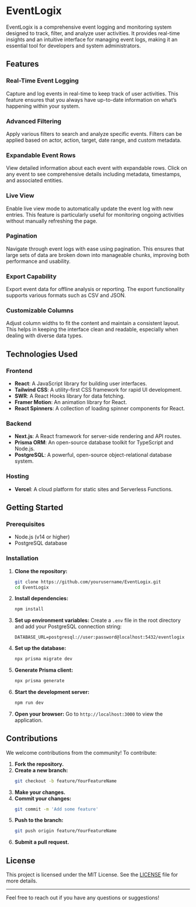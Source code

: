 # EventLogix

EventLogix is a comprehensive event logging and monitoring system designed to track, filter, and analyze user activities. It provides real-time insights and an intuitive interface for managing event logs, making it an essential tool for developers and system administrators.

## Features

### Real-Time Event Logging

Capture and log events in real-time to keep track of user activities. This feature ensures that you always have up-to-date information on what’s happening within your system.

### Advanced Filtering

Apply various filters to search and analyze specific events. Filters can be applied based on actor, action, target, date range, and custom metadata.

### Expandable Event Rows

View detailed information about each event with expandable rows. Click on any event to see comprehensive details including metadata, timestamps, and associated entities.

### Live View

Enable live view mode to automatically update the event log with new entries. This feature is particularly useful for monitoring ongoing activities without manually refreshing the page.

### Pagination

Navigate through event logs with ease using pagination. This ensures that large sets of data are broken down into manageable chunks, improving both performance and usability.

### Export Capability

Export event data for offline analysis or reporting. The export functionality supports various formats such as CSV and JSON.

### Customizable Columns

Adjust column widths to fit the content and maintain a consistent layout. This helps in keeping the interface clean and readable, especially when dealing with diverse data types.

## Technologies Used

### Frontend

- **React**: A JavaScript library for building user interfaces.
- **Tailwind CSS**: A utility-first CSS framework for rapid UI development.
- **SWR**: A React Hooks library for data fetching.
- **Framer Motion**: An animation library for React.
- **React Spinners**: A collection of loading spinner components for React.

### Backend

- **Next.js**: A React framework for server-side rendering and API routes.
- **Prisma ORM**: An open-source database toolkit for TypeScript and Node.js.
- **PostgreSQL**: A powerful, open-source object-relational database system.

### Hosting

- **Vercel**: A cloud platform for static sites and Serverless Functions.

## Getting Started

### Prerequisites

- Node.js (v14 or higher)
- PostgreSQL database

### Installation

1. **Clone the repository:**

   ```sh
   git clone https://github.com/yourusername/EventLogix.git
   cd EventLogix
   ```

2. **Install dependencies:**

   ```sh
   npm install
   ```

3. **Set up environment variables:**
   Create a `.env` file in the root directory and add your PostgreSQL connection string:

   ```env
   DATABASE_URL=postgresql://user:password@localhost:5432/eventlogix
   ```

4. **Set up the database:**

   ```sh
   npx prisma migrate dev
   ```

5. **Generate Prisma client:**

   ```sh
   npx prisma generate
   ```

6. **Start the development server:**

   ```sh
   npm run dev
   ```

7. **Open your browser:**
   Go to `http://localhost:3000` to view the application.

## Contributions

We welcome contributions from the community! To contribute:

1. **Fork the repository.**
2. **Create a new branch:**
   ```sh
   git checkout -b feature/YourFeatureName
   ```
3. **Make your changes.**
4. **Commit your changes:**
   ```sh
   git commit -m 'Add some feature'
   ```
5. **Push to the branch:**
   ```sh
   git push origin feature/YourFeatureName
   ```
6. **Submit a pull request.**

## License

This project is licensed under the MIT License. See the [LICENSE](LICENSE) file for more details.

---

Feel free to reach out if you have any questions or suggestions!
